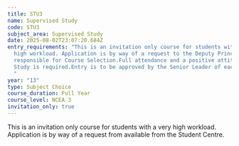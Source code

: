 ```yaml
---
title: STU3
name: Supervised Study
code: STU3
subject_area: Supervised Study
date: 2025-08-02T23:07:20.684Z
entry_requirements: "This is an invitation only course for students with a very
  high workload. Application is by way of a request to the Deputy Principal
  responsible for Course Selection.Full attendance and a positive attitude to
  Study is required.Entry is to be approved by the Senior Leader of each house.
  "
year: "13"
type: Subject Choice
course_duration: Full Year
course_level: NCEA 3
invitation_only: true
---
```

This is an invitation only course for students with a very high workload. Application is by way of a request from available from the Student Centre.